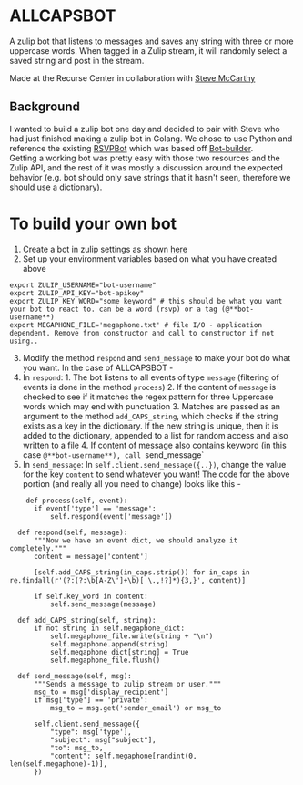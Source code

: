 # ALLCAPSBOT
A zulip bot that listens to messages and saves any string with three or more uppercase words. 
When tagged in a Zulip stream, it will randomly select a saved string and post in the stream.

Made at the Recurse Center in collaboration with [Steve McCarthy](https://github.com/ifo)

## Background
I wanted to build a zulip bot one day and decided to pair with Steve who had just finished making a zulip bot in Golang. 
We chose to use Python and reference the existing [RSVPBot](https://github.com/kokeshii/RSVPBot) which was based off [Bot-builder](https://github.com/TansyArron/Bot-Builder).  
Getting a working bot was pretty easy with those two resources and the Zulip API, and the rest of it was mostly a discussion around the expected behavior (e.g. bot should only save strings that it hasn't seen, therefore we should use a dictionary).

# To build your own bot
1. Create a bot in zulip settings as shown [here](https://recurse.zulipchat.com/api/)
2. Set up your environment variables based on what you have created above

```
export ZULIP_USERNAME="bot-username"
export ZULIP_API_KEY="bot-apikey"
export ZULIP_KEY_WORD="some keyword" # this should be what you want your bot to react to. can be a word (rsvp) or a tag (@**bot-username**)
export MEGAPHONE_FILE='megaphone.txt' # file I/O - application dependent. Remove from constructor and call to constructor if not using..
```
3. Modify the method `respond` and `send_message` to make your bot do what you want. In the case of ALLCAPSBOT -
  1. In `respond`:
    1. The bot listens to all events of type `message` (filtering of events is done in the method `process`)
    2. If the content of `message` is checked to see if it matches the regex pattern for three Uppercase words which may end with punctuation
    3. Matches are passed as an argument to the method `add_CAPS_string`, which checks if the string exists as a key in the dictionary. If the new string is unique, then it is added to the dictionary, appended to a list for random access and also written to a file
    4. If content of message also contains keyword (in this case `@**bot-username**), call `send_message`
  2. In `send_message`: In `self.client.send_message({..})`, change the value for the key `content` to send whatever you want!
  The code for the above portion (and really all you need to change) looks like this - 
  ```
      def process(self, event):
        if event['type'] == 'message':
            self.respond(event['message'])

    def respond(self, message):
        """Now we have an event dict, we should analyze it completely."""
        content = message['content']
        
        [self.add_CAPS_string(in_caps.strip()) for in_caps in re.findall(r'(?:(?:\b[A-Z\']+\b)[ \.,!?]*){3,}', content)]

        if self.key_word in content:
            self.send_message(message)

    def add_CAPS_string(self, string):
        if not string in self.megaphone_dict:
            self.megaphone_file.write(string + "\n")
            self.megaphone.append(string)
            self.megaphone_dict[string] = True
            self.megaphone_file.flush()

    def send_message(self, msg):
        """Sends a message to zulip stream or user."""
        msg_to = msg['display_recipient']
        if msg['type'] == 'private':
            msg_to = msg.get('sender_email') or msg_to

        self.client.send_message({
            "type": msg['type'],
            "subject": msg["subject"],
            "to": msg_to,
            "content": self.megaphone[randint(0, len(self.megaphone)-1)],
        })
  ```
  
